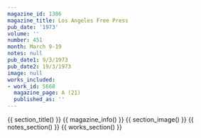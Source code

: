 ```yaml
---
magazine_id: 1386
magazine_title: Los Angeles Free Press
pub_date: '1973'
volume: ''
number: 451
month: March 9-19
notes: null
pub_date1: 9/3/1973
pub_date2: 19/3/1973
image: null
works_included:
- work_id: 5668
  magazine_page: A (21)
  published_as: ''
---
```


{{ section_title() }}
{{ magazine_info() }}
{{ section_image() }}
{{ notes_section() }}
{{ works_section() }}
